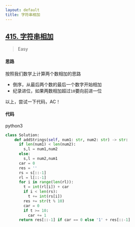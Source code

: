 ```yaml
---
layout: default
title: 字符串相加
---
```


## [415\. 字符串相加](https://leetcode-cn.com/problems/add-strings/)

> Easy

#### 思路

按照我们数学上计算两个数相加的思路
* 倒序，从最后两个数的最后一个数字开始相加
* 纪录进位，如果两数相加超过`10`要向前进一位

以上，尝试一下代码，AC！

#### 代码
python3
```python
class Solution:
    def addStrings(self, num1: str, num2: str) -> str:
      if len(num1) < len(num2): 
        s,l = num1,num2 
      else:
        s,l = num2,num1
      car = 0
      res = ''
      rs = s[::-1]
      rl = l[::-1]
      for i in range(len(rl)):
        t = int(rl[i]) + car
        if i < len(rs):
          t += int(rs[i])
        res += str(t % 10)
        car = 0
        if t >= 10:
          car += 1
      return res[::-1] if car == 0 else '1' + res[::-1]
```
